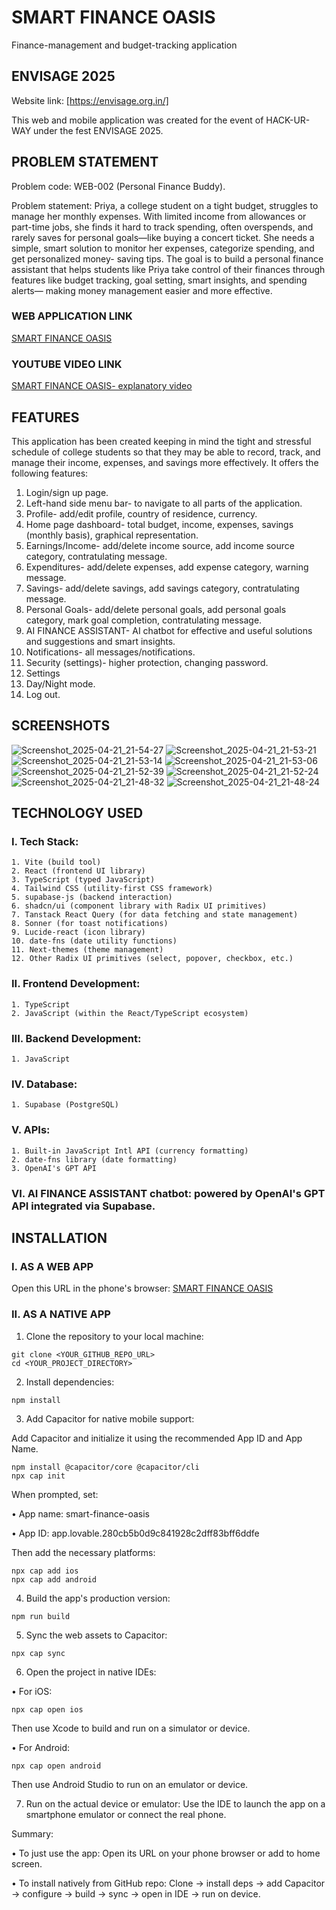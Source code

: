 # SMART FINANCE OASIS

Finance-management and budget-tracking application


## ENVISAGE 2025 

Website link: [https://envisage.org.in/]

This web and mobile application was created for the event of HACK-UR-WAY under the fest ENVISAGE 2025. 


## PROBLEM STATEMENT

Problem code:   WEB-002 (Personal Finance Buddy). 

Problem statement: Priya, a college student on a tight budget, struggles to manage her monthly expenses. With limited income from allowances or part-time jobs, she finds it hard to track spending, often overspends, and rarely saves for personal goals—like buying a concert ticket. She needs a simple, smart solution to monitor her expenses, categorize spending, and get personalized money- saving tips. The goal is to build a personal finance assistant that helps students like Priya take control of their finances through features like budget tracking, goal setting, smart insights, and spending alerts— making money management easier and more effective. 


### WEB APPLICATION LINK 
[SMART FINANCE OASIS](https://youtu.be/vXNFzABnuhQ?si=yjdLVUAVMrsi9uww) 


### YOUTUBE VIDEO LINK
[SMART FINANCE OASIS- explanatory video](https://preview--smart-finance-oasis.lovable.app/login) 


## FEATURES

This application has been created keeping in mind the tight and stressful schedule of college students so that they may be able to record, track, and manage their income, expenses, and savings more effectively. It offers the following features: 

1. Login/sign up page.
2. Left-hand side menu bar- to navigate to all parts of the application.   
3. Profile- add/edit profile, country of residence, currency.   
4. Home page dashboard- total budget, income, expenses, savings (monthly basis), graphical representation.   
5. Earnings/Income- add/delete income source, add income source category, contratulating message. 
6. Expenditures- add/delete expenses, add expense category, warning message.   
7. Savings- add/delete savings, add savings category, contratulating message.   
8. Personal Goals- add/delete personal goals, add personal goals category, mark goal completion, contratulating message.   
9. AI FINANCE ASSISTANT- AI chatbot for effective and useful solutions and suggestions and smart insights.    
10. Notifications- all messages/notifications.
11. Security (settings)- higher protection, changing password.
12. Settings
13. Day/Night mode.
14. Log out.


## SCREENSHOTS 



![Screenshot_2025-04-21_21-54-27](https://github.com/user-attachments/assets/51291771-b624-4b7d-b8b0-ef3594ded6b3)
![Screenshot_2025-04-21_21-53-21](https://github.com/user-attachments/assets/d244fb78-e9b2-4cc7-82c1-b7ef6c98735e)
![Screenshot_2025-04-21_21-53-14](https://github.com/user-attachments/assets/69dd7107-991d-4eb8-93ed-c0f0edf47d37)
![Screenshot_2025-04-21_21-53-06](https://github.com/user-attachments/assets/deb15a75-f119-4cb7-b8af-790b5d7e7316)
![Screenshot_2025-04-21_21-52-39](https://github.com/user-attachments/assets/3b79aa6c-8168-4e17-a0b1-fa5a60caf5f3)
![Screenshot_2025-04-21_21-52-24](https://github.com/user-attachments/assets/0001ee93-cc23-49ba-8550-75bafdbbcb3e)
![Screenshot_2025-04-21_21-48-32](https://github.com/user-attachments/assets/fd794e3b-2847-4a4e-a977-c3ecd83327c6)
![Screenshot_2025-04-21_21-48-24](https://github.com/user-attachments/assets/450e0e9a-74cc-41de-a88e-05f963a961e3)


## TECHNOLOGY USED 

### I. Tech Stack:
    1. Vite (build tool)
    2. React (frontend UI library)
    3. TypeScript (typed JavaScript)
    4. Tailwind CSS (utility-first CSS framework) 
    5. supabase-js (backend interaction)
    6. shadcn/ui (component library with Radix UI primitives)
    7. Tanstack React Query (for data fetching and state management)
    8. Sonner (for toast notifications)
    9. Lucide-react (icon library)
    10. date-fns (date utility functions)
    11. Next-themes (theme management)
    12. Other Radix UI primitives (select, popover, checkbox, etc.) 

### II. Frontend Development:
    1. TypeScript
    2. JavaScript (within the React/TypeScript ecosystem)

### III. Backend Development: 
    1. JavaScript 

### IV. Database: 
    1. Supabase (PostgreSQL) 

### V. APIs: 
    1. Built-in JavaScript Intl API (currency formatting)
    2. date-fns library (date formatting)
    3. OpenAI's GPT API 

### VI. AI FINANCE ASSISTANT chatbot: powered by OpenAI's GPT API integrated via Supabase. 


## INSTALLATION

### I. AS A WEB APP
Open this URL in the phone's browser: [SMART FINANCE OASIS](https://preview--smart-finance-oasis.lovable.app/login) 

### II. AS A NATIVE APP 
1. Clone the repository to your local machine:
```
git clone <YOUR_GITHUB_REPO_URL>
cd <YOUR_PROJECT_DIRECTORY>
```
2. Install dependencies:
```
npm install
```
3. Add Capacitor for native mobile support:

Add Capacitor and initialize it using the recommended App ID and App Name.
```
npm install @capacitor/core @capacitor/cli
npx cap init
```
When prompted, set:

•	App name: smart-finance-oasis 

•	App ID: app.lovable.280cb5b0d9c841928c2dff83bff6ddfe 

Then add the necessary platforms:
```
npx cap add ios
npx cap add android
```

4.	Build the app's production version:
```
npm run build
```
5.	Sync the web assets to Capacitor:
```
npx cap sync
```
6.	Open the project in native IDEs:

•	For iOS:
```
npx cap open ios
```
Then use Xcode to build and run on a simulator or device. 

•	For Android:
```
npx cap open android
```
Then use Android Studio to run on an emulator or device. 

7.	Run on the actual device or emulator: Use the IDE to launch the app on a smartphone emulator or connect the real phone.

Summary:

•	To just use the app: Open its URL on your phone browser or add to home screen.

•	To install natively from GitHub repo: Clone -> install deps -> add Capacitor -> configure -> build -> sync -> open in IDE -> run on device. 
